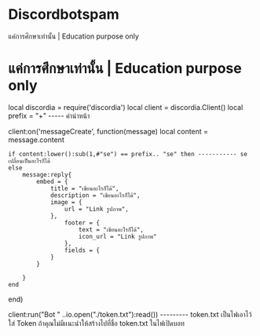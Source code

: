 # Discordbotspam
แค่การศึกษาเท่านั้น | Education purpose only


แค่การศึกษาเท่านั้น | Education purpose only
========================================

local discordia = require('discordia')
local client = discordia.Client()
local prefix = "+" ----- คำนำหน้า

client:on('messageCreate', function(message)
    local content = message.content
    
    if content:lower():sub(1,#"se") == prefix.. "se" then ----------- se เปลื่อนเป็นอะไรก็ได้
    else
        message:reply{
            embed = {
                title = "เขียนอะไรก็ได้",
                description = "เขียนอะไรก็ได้",
                image = {
                    url = "Link รูปภาพ",
                },
                    footer = {                
                        text = "เขียนอะไรก็ได้",
                        icon_url = "Link รูปภาพ"
                    },
                    fields = {
                }
            }
            
        }
    end
end)

client:run("Bot " ..io.open("./token.txt"):read())     --------- token.txt เป็นไฟเอาไว้ใส่ Token ถ้าคุณไม่มีเเนะนำให้สร้างไปที่ชื่อ token.txt ในไฟเปิดบอท
